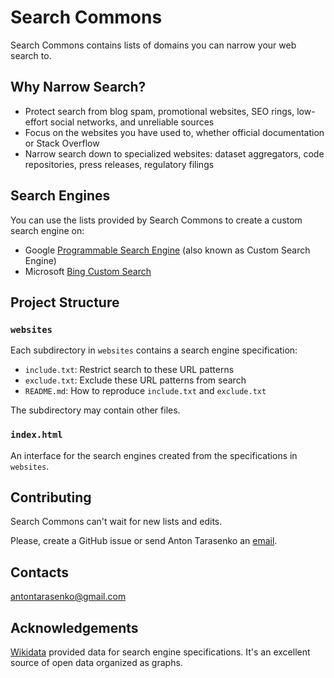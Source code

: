 # Search Commons

Search Commons contains lists of domains you can narrow your web search to.


## Why Narrow Search?

* Protect search from blog spam, promotional websites, SEO rings, low-effort social networks, and unreliable sources
* Focus on the websites you have used to, whether official documentation or Stack Overflow
* Narrow search down to specialized websites: dataset aggregators, code repositories, press releases, regulatory filings


## Search Engines

You can use the lists provided by Search Commons to create a custom search engine on:

* Google [Programmable Search Engine][1] (also known as Custom Search Engine)
* Microsoft [Bing Custom Search][2]


## Project Structure

### `websites`

Each subdirectory in `websites` contains a search engine specification:

* `include.txt`: Restrict search to these URL patterns
* `exclude.txt`: Exclude these URL patterns from search
* `README.md`: How to reproduce `include.txt` and `exclude.txt`

The subdirectory may contain other files.

### `index.html`

An interface for the search engines created from the specifications in `websites`.


## Contributing

Search Commons can't wait for new lists and edits.

Please, create a GitHub issue or send Anton Tarasenko an [email][3].


## Contacts

[antontarasenko@gmail.com][3]


## Acknowledgements

[Wikidata](https://www.wikidata.org/) provided data for search engine specifications. It's an excellent source of open data organized as graphs.


  [1]: https://programmablesearchengine.google.com/
  [2]: https://www.customsearch.ai/
  [3]: mailto:antontarasenko@gmail.com
